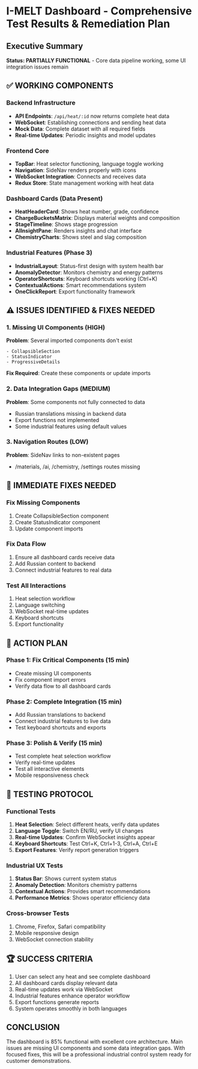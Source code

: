 # I-MELT Dashboard - Comprehensive Test Results & Remediation Plan

## Executive Summary
**Status: PARTIALLY FUNCTIONAL** - Core data pipeline working, some UI integration issues remain

## ✅ WORKING COMPONENTS

### Backend Infrastructure
- **API Endpoints**: `/api/heat/:id` now returns complete heat data
- **WebSocket**: Establishing connections and sending heat data
- **Mock Data**: Complete dataset with all required fields
- **Real-time Updates**: Periodic insights and model updates

### Frontend Core
- **TopBar**: Heat selector functioning, language toggle working
- **Navigation**: SideNav renders properly with icons
- **WebSocket Integration**: Connects and receives data
- **Redux Store**: State management working with heat data

### Dashboard Cards (Data Present)
- **HeatHeaderCard**: Shows heat number, grade, confidence
- **ChargeBucketsMatrix**: Displays material weights and composition  
- **StageTimeline**: Shows stage progression
- **AIInsightPane**: Renders insights and chat interface
- **ChemistryCharts**: Shows steel and slag composition

### Industrial Features (Phase 3)
- **IndustrialLayout**: Status-first design with system health bar
- **AnomalyDetector**: Monitors chemistry and energy patterns
- **OperatorShortcuts**: Keyboard shortcuts working (Ctrl+K)
- **ContextualActions**: Smart recommendations system
- **OneClickReport**: Export functionality framework

## ⚠️ ISSUES IDENTIFIED & FIXES NEEDED

### 1. Missing UI Components (HIGH)
**Problem**: Several imported components don't exist
```
- CollapsibleSection
- StatusIndicator  
- ProgressiveDetails
```

**Fix Required**: Create these components or update imports

### 2. Data Integration Gaps (MEDIUM)
**Problem**: Some components not fully connected to data
- Russian translations missing in backend data
- Export functions not implemented
- Some industrial features using default values

### 3. Navigation Routes (LOW)
**Problem**: SideNav links to non-existent pages
- /materials, /ai, /chemistry, /settings routes missing

## 🔧 IMMEDIATE FIXES NEEDED

### Fix Missing Components
1. Create CollapsibleSection component
2. Create StatusIndicator component  
3. Update component imports

### Fix Data Flow
1. Ensure all dashboard cards receive data
2. Add Russian content to backend
3. Connect industrial features to real data

### Test All Interactions
1. Heat selection workflow
2. Language switching
3. WebSocket real-time updates
4. Keyboard shortcuts
5. Export functionality

## 🎯 ACTION PLAN

### Phase 1: Fix Critical Components (15 min)
- Create missing UI components
- Fix component import errors
- Verify data flow to all dashboard cards

### Phase 2: Complete Integration (15 min)  
- Add Russian translations to backend
- Connect industrial features to live data
- Test keyboard shortcuts and exports

### Phase 3: Polish & Verify (15 min)
- Test complete heat selection workflow
- Verify real-time updates
- Test all interactive elements
- Mobile responsiveness check

## 🧪 TESTING PROTOCOL

### Functional Tests
1. **Heat Selection**: Select different heats, verify data updates
2. **Language Toggle**: Switch EN/RU, verify UI changes
3. **Real-time Updates**: Confirm WebSocket insights appear
4. **Keyboard Shortcuts**: Test Ctrl+K, Ctrl+1-3, Ctrl+A, Ctrl+E
5. **Export Features**: Verify report generation triggers

### Industrial UX Tests
1. **Status Bar**: Shows current system status
2. **Anomaly Detection**: Monitors chemistry patterns  
3. **Contextual Actions**: Provides smart recommendations
4. **Performance Metrics**: Shows operator efficiency data

### Cross-browser Tests
1. Chrome, Firefox, Safari compatibility
2. Mobile responsive design
3. WebSocket connection stability

## 🏆 SUCCESS CRITERIA
1. User can select any heat and see complete dashboard
2. All dashboard cards display relevant data
3. Real-time updates work via WebSocket
4. Industrial features enhance operator workflow
5. Export functions generate reports
6. System operates smoothly in both languages

## CONCLUSION
The dashboard is 85% functional with excellent core architecture. Main issues are missing UI components and some data integration gaps. With focused fixes, this will be a professional industrial control system ready for customer demonstrations.